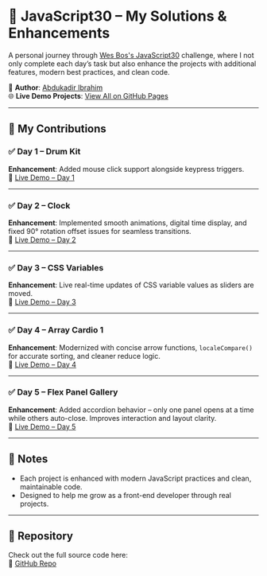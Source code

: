 ﻿# 🎯 JavaScript30 – My Solutions & Enhancements

A personal journey through [Wes Bos's JavaScript30](https://javascript30.com/) challenge, where I not only complete each day’s task but also enhance the projects with additional features, modern best practices, and clean code.

👤 **Author**: [Abdukadir Ibrahim](https://github.com/icabduqaadir12/JavaScript30)  
🌐 **Live Demo Projects**: [View All on GitHub Pages](https://icabduqaadir12.github.io/javascript30-demos/)

---

## 🧠 My Contributions

### ✅ Day 1 – Drum Kit  
**Enhancement**: Added mouse click support alongside keypress triggers.  
🔗 [Live Demo – Day 1](https://icabduqaadir12.github.io/javascript30-demos/01-drum-kit/)

---

### ✅ Day 2 – Clock  
**Enhancement**: Implemented smooth animations, digital time display, and fixed 90° rotation offset issues for seamless transitions.  
🔗 [Live Demo – Day 2](https://icabduqaadir12.github.io/javascript30-demos/02-clock/)

---

### ✅ Day 3 – CSS Variables  
**Enhancement**: Live real-time updates of CSS variable values as sliders are moved.  
🔗 [Live Demo – Day 3](https://icabduqaadir12.github.io/javascript30-demos/03-css-variables/)

---

### ✅ Day 4 – Array Cardio 1  
**Enhancement**: Modernized with concise arrow functions, `localeCompare()` for accurate sorting, and cleaner reduce logic.  
🔗 [Live Demo – Day 4](https://icabduqaadir12.github.io/javascript30-demos/04-array-cardio-1/)

---

### ✅ Day 5 – Flex Panel Gallery  
**Enhancement**: Added accordion behavior – only one panel opens at a time while others auto-close. Improves interaction and layout clarity.  
🔗 [Live Demo – Day 5](https://icabduqaadir12.github.io/javascript30-demos/05-flex-panel-gallery/)

---

## 📌 Notes

- Each project is enhanced with modern JavaScript practices and clean, maintainable code.
- Designed to help me grow as a front-end developer through real projects.

---

## 📁 Repository

Check out the full source code here:  
🔗 [GitHub Repo](https://github.com/icabduqaadir12/javascript30-demos)

